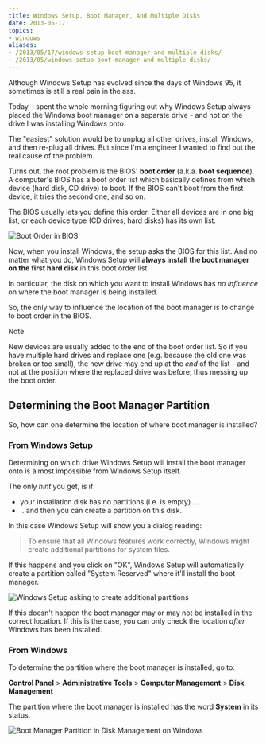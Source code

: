 ```yaml
---
title: Windows Setup, Boot Manager, And Multiple Disks
date: 2013-05-17
topics:
- windows
aliases:
- /2013/05/17/windows-setup-boot-manager-and-multiple-disks/
- /2013/05/windows-setup-boot-manager-and-multiple-disks/
---
```


Although Windows Setup has evolved since the days of Windows 95, it sometimes is still a real pain in the ass.

Today, I spent the whole morning figuring out why Windows Setup always placed the Windows boot manager on a separate drive - and not on the drive I was installing Windows onto.

The "easiest" solution would be to unplug all other drives, install Windows, and then re-plug all drives. But since I'm a engineer I wanted to find out the real cause of the problem.

Turns out, the root problem is the BIOS' **boot order** (a.k.a. **boot sequence**). A computer's BIOS has a boot order list which basically defines from which device (hard disk, CD drive) to boot. If the BIOS can't boot from the first device, it tries the second one, and so on.

The BIOS usually lets you define this order. Either all devices are in one big list, or each device type (CD drives, hard disks) has its own list.

![Boot Order in BIOS](boot-order.jpg)

Now, when you install Windows, the setup asks the BIOS for this list. And no matter what you do, Windows Setup will **always install the boot manager on the first hard disk** in this boot order list.

In particular, the disk on which you want to install Windows has *no influence* on where the boot manager is being installed.

So, the only way to influence the location of the boot manager is to change to boot order in the BIOS.

> [!NOTE]
> New devices are usually added to the end of the boot order list. So if you have multiple hard drives and replace one (e.g. because the old one was broken or too small), the new drive may end up at the *end* of the list - and not at the position where the replaced drive was before; thus messing up the boot order.

## Determining the Boot Manager Partition

So, how can one determine the location of where boot manager is installed?

### From Windows Setup

Determining on which drive Windows Setup will install the boot manager onto is almost impossible from Windows Setup itself.

The only *hint* you get, is if:

* your installation disk has no partitions (i.e. is empty) ...
* .. and then you can create a partition on this disk.

In this case Windows Setup will show you a dialog reading:

> To ensure that all Windows features work correctly, Windows might create additional partitions for system  files.

If this happens and you click on "OK", Windows Setup will automatically create a partition called "System Reserved" where it'll install the boot manager.

![Windows Setup asking to create additional partitions](boot-manager-in-windows-setup.jpg)

If this doesn't happen the boot manager may or may not be installed in the correct location. If this is the case, you can only check the location *after* Windows has been installed.

### From Windows

To determine the partition where the boot manager is installed, go to:

  **Control Panel** > **Administrative Tools** > **Computer Management** > **Disk Management**

The partition where the boot manager is installed has the word **System** in its status.

![Boot Manager Partition in Disk Management on Windows](sytem-partition.jpg)
